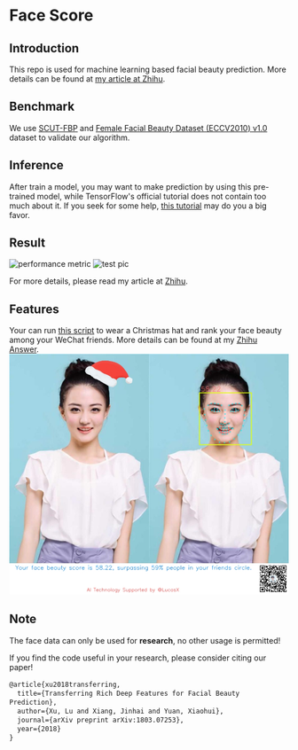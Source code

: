 # Face Score

## Introduction
This repo is used for machine learning based facial beauty prediction. More details can be found at [my article at Zhihu](https://zhuanlan.zhihu.com/p/29399781).

## Benchmark
We use [SCUT-FBP](http://www.hcii-lab.net/data/scut-fbp/en/introduce.html) and [Female Facial Beauty Dataset (ECCV2010) v1.0](https://www.researchgate.net/publication/261595808_Female_Facial_Beauty_Dataset_ECCV2010_v10) dataset to validate our algorithm.


## Inference
After train a model, you may want to make prediction by using this pre-trained model, while TensorFlow's official tutorial does not contain too much about it.
If you seek for some help, [this tutorial](http://cv-tricks.com/tensorflow-tutorial/save-restore-tensorflow-models-quick-complete-tutorial/) may do you a big favor.


## Result
![performance metric](https://pic2.zhimg.com/v2-78ca5af68b079f8036c8af62d66c4241_r.jpg)
![test pic](https://pic2.zhimg.com/50/v2-6acf96c4eb15df795965573b6c4ff8c5_hd.jpg)

For more details, please read my article at [Zhihu](https://zhuanlan.zhihu.com/p/29399781).

## Features
Your can run [this script](./wechat_face_rank.py) to wear a Christmas hat and rank your face beauty among your WeChat friends.
More details can be found at my [Zhihu Answer](https://www.zhihu.com/question/264485365/answer/282126327).
![wechar_share](./wechat_share.png) 

## Note
The face data can only be used for **research**, no other usage is permitted! 

If you find the code useful in your research, please consider citing our paper!

```
@article{xu2018transferring,
  title={Transferring Rich Deep Features for Facial Beauty Prediction},
  author={Xu, Lu and Xiang, Jinhai and Yuan, Xiaohui},
  journal={arXiv preprint arXiv:1803.07253},
  year={2018}
}
```
